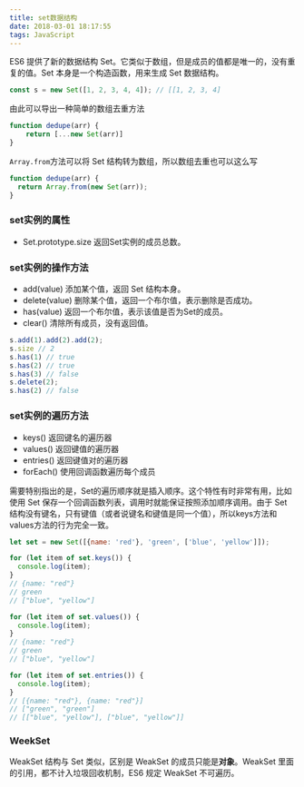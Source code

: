 ```yaml
---
title: set数据结构
date: 2018-03-01 18:17:55
tags: JavaScript
---
```

ES6 提供了新的数据结构 Set。它类似于数组，但是成员的值都是唯一的，没有重复的值。Set 本身是一个构造函数，用来生成 Set 数据结构。
```js
const s = new Set([1, 2, 3, 4, 4]); // [[1, 2, 3, 4]
```
由此可以导出一种简单的数组去重方法
```js
function dedupe(arr) {
    return [...new Set(arr)]
}
```
`Array.from`方法可以将 Set 结构转为数组，所以数组去重也可以这么写
```js
function dedupe(arr) {
  return Array.from(new Set(arr));
}
```
### set实例的属性
* Set.prototype.size 返回Set实例的成员总数。

### set实例的操作方法
* add(value) 添加某个值，返回 Set 结构本身。
* delete(value) 删除某个值，返回一个布尔值，表示删除是否成功。
* has(value) 返回一个布尔值，表示该值是否为Set的成员。
* clear() 清除所有成员，没有返回值。

<!-- more -->
```js
s.add(1).add(2).add(2);
s.size // 2
s.has(1) // true
s.has(2) // true
s.has(3) // false
s.delete(2);
s.has(2) // false
```

### set实例的遍历方法
* keys() 返回键名的遍历器
* values() 返回键值的遍历器
* entries() 返回键值对的遍历器
* forEach() 使用回调函数遍历每个成员

需要特别指出的是，Set的遍历顺序就是插入顺序。这个特性有时非常有用，比如使用 Set 保存一个回调函数列表，调用时就能保证按照添加顺序调用。由于 Set 结构没有键名，只有键值（或者说键名和键值是同一个值），所以keys方法和values方法的行为完全一致。
```js
let set = new Set([{name: 'red'}, 'green', ['blue', 'yellow']]);

for (let item of set.keys()) {
  console.log(item);
}
// {name: "red"}
// green
// ["blue", "yellow"]

for (let item of set.values()) {
  console.log(item);
}
// {name: "red"}
// green
// ["blue", "yellow"]

for (let item of set.entries()) {
  console.log(item);
}
// [{name: "red"}, {name: "red"}]
// ["green", "green"]
// [["blue", "yellow"], ["blue", "yellow"]]
```

### WeekSet
WeakSet 结构与 Set 类似，区别是 WeakSet 的成员只能是**对象**。WeakSet 里面的引用，都不计入垃圾回收机制，ES6 规定 WeakSet 不可遍历。
